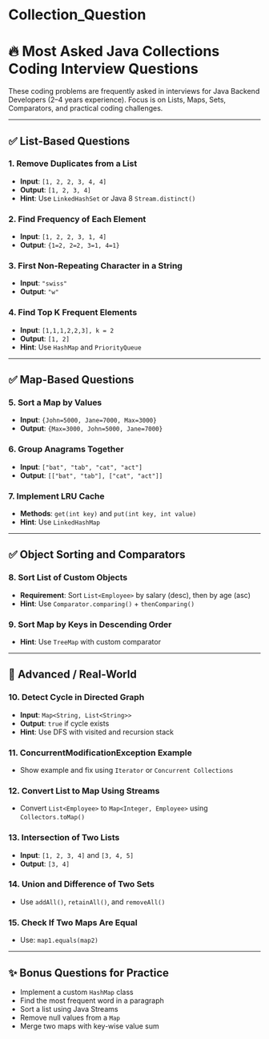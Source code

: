 # Collection_Question

# 🔥 Most Asked Java Collections Coding Interview Questions

These coding problems are frequently asked in interviews for Java Backend Developers (2–4 years experience). Focus is on Lists, Maps, Sets, Comparators, and practical coding challenges.

---

## ✅ List-Based Questions

### 1. Remove Duplicates from a List

* **Input**: `[1, 2, 2, 3, 4, 4]`
* **Output**: `[1, 2, 3, 4]`
* **Hint**: Use `LinkedHashSet` or Java 8 `Stream.distinct()`

### 2. Find Frequency of Each Element

* **Input**: `[1, 2, 2, 3, 1, 4]`
* **Output**: `{1=2, 2=2, 3=1, 4=1}`

### 3. First Non-Repeating Character in a String

* **Input**: `"swiss"`
* **Output**: `"w"`

### 4. Find Top K Frequent Elements

* **Input**: `[1,1,1,2,2,3], k = 2`
* **Output**: `[1, 2]`
* **Hint**: Use `HashMap` and `PriorityQueue`

---

## ✅ Map-Based Questions

### 5. Sort a Map by Values

* **Input**: `{John=5000, Jane=7000, Max=3000}`
* **Output**: `{Max=3000, John=5000, Jane=7000}`

### 6. Group Anagrams Together

* **Input**: `["bat", "tab", "cat", "act"]`
* **Output**: `[["bat", "tab"], ["cat", "act"]]`

### 7. Implement LRU Cache

* **Methods**: `get(int key)` and `put(int key, int value)`
* **Hint**: Use `LinkedHashMap`

---

## ✅ Object Sorting and Comparators

### 8. Sort List of Custom Objects

* **Requirement**: Sort `List<Employee>` by salary (desc), then by age (asc)
* **Hint**: Use `Comparator.comparing()` + `thenComparing()`

### 9. Sort Map by Keys in Descending Order

* **Hint**: Use `TreeMap` with custom comparator

---

## 🧠 Advanced / Real-World

### 10. Detect Cycle in Directed Graph

* **Input**: `Map<String, List<String>>`
* **Output**: `true` if cycle exists
* **Hint**: Use DFS with visited and recursion stack

### 11. ConcurrentModificationException Example

* Show example and fix using `Iterator` or `Concurrent Collections`

### 12. Convert List to Map Using Streams

* Convert `List<Employee>` to `Map<Integer, Employee>` using `Collectors.toMap()`

### 13. Intersection of Two Lists

* **Input**: `[1, 2, 3, 4]` and `[3, 4, 5]`
* **Output**: `[3, 4]`

### 14. Union and Difference of Two Sets

* Use `addAll()`, `retainAll()`, and `removeAll()`

### 15. Check If Two Maps Are Equal

* Use: `map1.equals(map2)`

---

## ✨ Bonus Questions for Practice

* Implement a custom `HashMap` class
* Find the most frequent word in a paragraph
* Sort a list using Java Streams
* Remove null values from a `Map`
* Merge two maps with key-wise value sum

